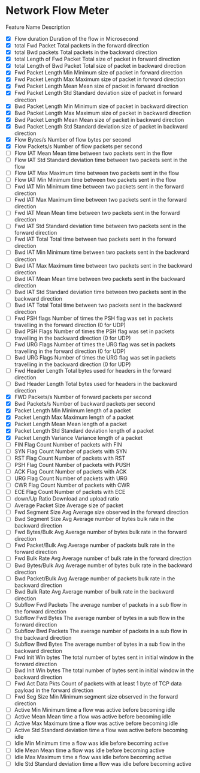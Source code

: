 # Network Flow Meter

Feature Name				Description

- [x] Flow duration			Duration of the flow in Microsecond
- [x] total Fwd Packet		Total packets in the forward direction
- [x] total Bwd packets		Total packets in the backward direction
- [x] total Length of Fwd Packet	Total size of packet in forward direction
- [x] total Length of Bwd Packet	Total size of packet in backward direction
- [x] Fwd Packet Length Min 		Minimum size of packet in forward direction
- [x] Fwd Packet Length Max 		Maximum size of packet in forward direction
- [x] Fwd Packet Length Mean		Mean size of packet in forward direction
- [x] Fwd Packet Length Std		Standard deviation size of packet in forward direction
- [x] Bwd Packet Length Min		Minimum size of packet in backward direction
- [x] Bwd Packet Length Max		Maximum size of packet in backward direction
- [x] Bwd Packet Length Mean		Mean size of packet in backward direction
- [x] Bwd Packet Length Std		Standard deviation size of packet in backward direction
- [x] Flow Bytes/s			Number of flow bytes per second
- [x] Flow Packets/s			Number of flow packets per second 
- [ ] Flow IAT Mean			Mean time between two packets sent in the flow
- [ ] Flow IAT Std			Standard deviation time between two packets sent in the flow
- [ ] Flow IAT Max			Maximum time between two packets sent in the flow
- [ ] Flow IAT Min			Minimum time between two packets sent in the flow
- [ ] Fwd IAT Min			Minimum time between two packets sent in the forward direction
- [ ] Fwd IAT Max			Maximum time between two packets sent in the forward direction
- [ ] Fwd IAT Mean			Mean time between two packets sent in the forward direction
- [ ] Fwd IAT Std			Standard deviation time between two packets sent in the forward direction
- [ ] Fwd IAT Total   		Total time between two packets sent in the forward direction
- [ ] Bwd IAT Min			Minimum time between two packets sent in the backward direction
- [ ] Bwd IAT Max			Maximum time between two packets sent in the backward direction
- [ ] Bwd IAT Mean			Mean time between two packets sent in the backward direction
- [ ] Bwd IAT Std			Standard deviation time between two packets sent in the backward direction
- [ ] Bwd IAT Total			Total time between two packets sent in the backward direction
- [ ] Fwd PSH flags			Number of times the PSH flag was set in packets travelling in the forward direction (0 for UDP)
- [ ] Bwd PSH Flags			Number of times the PSH flag was set in packets travelling in the backward direction (0 for UDP)
- [ ] Fwd URG Flags			Number of times the URG flag was set in packets travelling in the forward direction (0 for UDP)
- [ ] Bwd URG Flags			Number of times the URG flag was set in packets travelling in the backward direction (0 for UDP)
- [ ] Fwd Header Length		Total bytes used for headers in the forward direction
- [ ] Bwd Header Length		Total bytes used for headers in the backward direction
- [x] FWD Packets/s			Number of forward packets per second
- [x] Bwd Packets/s			Number of backward packets per second
- [x] Packet Length Min 		Minimum length of a packet
- [x] Packet Length Max		Maximum length of a packet
- [x] Packet Length Mean 		Mean length of a packet
- [x] Packet Length Std		Standard deviation length of a packet
- [x] Packet Length Variance  	Variance length of a packet
- [ ] FIN Flag Count 			Number of packets with FIN
- [ ] SYN Flag Count 			Number of packets with SYN
- [ ] RST Flag Count 			Number of packets with RST
- [ ] PSH Flag Count 			Number of packets with PUSH
- [ ] ACK Flag Count 			Number of packets with ACK
- [ ] URG Flag Count 			Number of packets with URG
- [ ] CWR Flag Count 			Number of packets with CWR
- [ ] ECE Flag Count 			Number of packets with ECE
- [ ] down/Up Ratio			Download and upload ratio
- [ ] Average Packet Size 		Average size of packet
- [ ] Fwd Segment Size Avg 		Average size observed in the forward direction
- [ ] Bwd Segment Size Avg 		Average number of bytes bulk rate in the backward direction
- [ ] Fwd Bytes/Bulk Avg		Average number of bytes bulk rate in the forward direction
- [ ] Fwd Packet/Bulk Avg		Average number of packets bulk rate in the forward direction
- [ ] Fwd Bulk Rate Avg 		Average number of bulk rate in the forward direction
- [ ] Bwd Bytes/Bulk Avg		Average number of bytes bulk rate in the backward direction
- [ ] Bwd Packet/Bulk Avg 		Average number of packets bulk rate in the backward direction
- [ ] Bwd Bulk Rate Avg		Average number of bulk rate in the backward direction
- [ ] Subflow Fwd Packets		The average number of packets in a sub flow in the forward direction
- [ ] Subflow Fwd Bytes		The average number of bytes in a sub flow in the forward direction
- [ ] Subflow Bwd Packets		The average number of packets in a sub flow in the backward direction
- [ ] Subflow Bwd Bytes		The average number of bytes in a sub flow in the backward direction
- [ ] Fwd Init Win bytes		The total number of bytes sent in initial window in the forward direction
- [ ] Bwd Init Win bytes		The total number of bytes sent in initial window in the backward direction
- [ ] Fwd Act Data Pkts		Count of packets with at least 1 byte of TCP data payload in the forward direction
- [ ] Fwd Seg Size Min		Minimum segment size observed in the forward direction
- [ ] Active Min			Minimum time a flow was active before becoming idle
- [ ] Active Mean			Mean time a flow was active before becoming idle
- [ ] Active Max			Maximum time a flow was active before becoming idle
- [ ] Active Std			Standard deviation time a flow was active before becoming idle
- [ ] Idle Min			Minimum time a flow was idle before becoming active
- [ ] Idle Mean			Mean time a flow was idle before becoming active
- [ ] Idle Max			Maximum time a flow was idle before becoming active
- [ ] Idle Std			Standard deviation time a flow was idle before becoming active